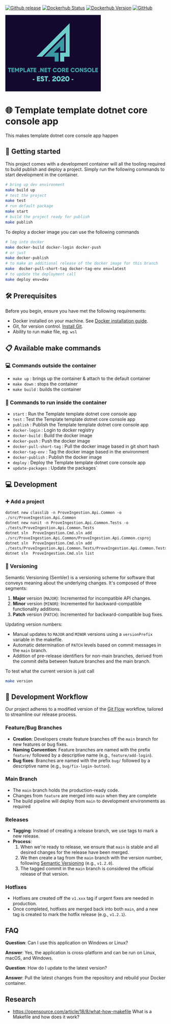 [![Github release](https://img.shields.io/github/v/release/rolfwessels/template-dotnet-core-console-app)](https://github.com/rolfwessels/template-dotnet-core-console-app/releases)
[![Dockerhub Status](https://img.shields.io/badge/dockerhub-ok-blue.svg)](https://hub.docker.com/r/rolfwessels/template-dotnet-core-console-app/tags)
[![Dockerhub Version](https://img.shields.io/docker/v/rolfwessels/template-dotnet-core-console-app?sort=semver)](https://hub.docker.com/r/rolfwessels/template-dotnet-core-console-app/tags)
[![GitHub](https://img.shields.io/github/license/rolfwessels/template-dotnet-core-console-app)](https://github.com/rolfwessels/template-dotnet-core-console-app/licence.md)


![Template template dotnet core console app](./docs/logo.png)

# 🌐 Template template dotnet core console app

This makes template dotnet core console app happen

## 🚀 Getting started

This project comes with a development container will all the tooling required to build publish and deploy a project. Simply run the following commands to start development in the container.

```bash
# bring up dev environment
make build up
# test the project
make test
# run default package
make start
# build the project ready for publish
make publish
```

To deploy a docker image you can use the following commands

```bash
# log into docker
make docker-build docker-login docker-push 
# or just
make docker-publish
# to make an additional release of the docker image for this branch
make  docker-pull-short-tag docker-tag-env env=latest
# to update the deployment call
make deploy env=dev
```
## 🛠 Prerequisites

Before you begin, ensure you have met the following requirements:
- Docker installed on your machine. See [Docker installation guide](https://docs.docker.com/get-docker/).
- Git, for version control. [Install Git](https://git-scm.com/downloads).
- Ability to run make file, eg. `wsl` 

## 📋 Available make commands

### 💻 Commands outside the container

- `make up` : brings up the container & attach to the default container
- `make down` : stops the container
- `make build` : builds the container

### 🐳 Commands to run inside the container

- `start` : Run the Template template dotnet core console app
- `test` : Test the Template template dotnet core console app
- `publish` : Publish the Template template dotnet core console app
- `docker-login` : Login to docker registry
- `docker-build` : Build the docker image
- `docker-push` : Push the docker image
- `docker-pull-short-tag` : Pull the docker image based in git short hash
- `docker-tag-env` : Tag the docker image based in the environment
- `docker-publish` : Publish the docker image
- `deploy` : Deploy the Template template dotnet core console app
- `update-packages` : Update the packages`

## 💻 Development

### ➕ Add a project

```
dotnet new classlib -n ProveIngestion.Api.Common -o ./src/ProveIngestion.Api.Common
dotnet new nunit -n ProveIngestion.Api.Common.Tests -o ./tests/ProveIngestion.Api.Common.Tests
dotnet sln  ProveIngestion.Cmd.sln add ./src/ProveIngestion.Api.Common/ProveIngestion.Api.Common.csproj
dotnet sln  ProveIngestion.Cmd.sln add ./tests/ProveIngestion.Api.Common.Tests/ProveIngestion.Api.Common.Tests.csproj
dotnet sln  ProveIngestion.Cmd.sln list
```

### 🔄 Versioning

Semantic Versioning (SemVer) is a versioning scheme for software that conveys meaning about the underlying changes. It's composed of three segments:

1. **Major** version (`MAJOR`): Incremented for incompatible API changes.
2. **Minor** version (`MINOR`): Incremented for backward-compatible functionality additions.
3. **Patch** version (`PATCH`): Incremented for backward-compatible bug fixes.

Updating version numbers:

- Manual updates to `MAJOR` and `MINOR` versions using a `versionPrefix` variable in the makefile.
- Automatic determination of `PATCH` levels based on commit messages in the `main` branch.
- Addition of pre-release identifiers for non-main branches, derived from the commit delta between feature branches and the main branch.

To test what the current version is just call

```bash
make version
```

## 🔄 Development Workflow

Our project adheres to a modified version of the [Git Flow](https://nvie.com/posts/a-successful-git-branching-model/) workflow, tailored to streamline our release process.

### Feature/Bug Branches

- **Creation**: Developers create feature branches off the `main` branch for new features or bug fixes.
- **Naming Convention**: Feature branches are named with the prefix `feature/` followed by a descriptive name (e.g., `feature/add-login`).
- **Bug fixes**: Branches are named with the prefix `bug/` followed by a descriptive name (e.g., `bug/fix-login-button`).

### Main Branch

- The `main` branch holds the production-ready code.
- Changes from `feature` are merged into `main` when they are complete
- The build pipeline will deploy from `main` to development environments as required

### Releases

- **Tagging**: Instead of creating a release branch, we use tags to mark a new release.
- **Process**:
  1. When we're ready to release, we ensure that `main` is stable and all desired changes for the release have been merged.
  2. We then create a tag from the `main` branch with the version number, following [Semantic Versioning](https://semver.org/) (e.g., `v1.2.0`).
  4. The tagged commit in the `main` branch is considered the official release of that version.

### Hotfixes

- Hotfixes are created off the `v1.xxx` tag if urgent fixes are needed in production.
- Once completed, hotfixes are merged back into both `main`, and a new tag is created to mark the hotfix release (e.g., `v1.2.1`).

## FAQ

**Question**: Can I use this application on Windows or Linux?

**Answer**: Yes, the application is cross-platform and can be run on Linux, macOS, and Windows.

**Question**: How do I update to the latest version?

**Answer**: Pull the latest changes from the repository and rebuild your Docker container.

## Research

- <https://opensource.com/article/18/8/what-how-makefile> What is a Makefile and how does it work?
